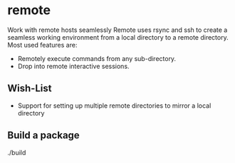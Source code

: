 remote
======

Work with remote hosts seamlessly
Remote uses rsync and ssh to create a seamless working environment from a local directory to a remote directory. 
Most used features are:
* Remotely execute commands from any sub-directory. 
* Drop into remote interactive sessions.

Wish-List
--------
* Support for setting up multiple remote directories to mirror a local directory

Build a package
---------------
./build

